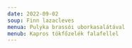 ```yaml
---
date: 2022-09-02
soup: Finn lazacleves
menua: Pulyka brassói uborkasalátával
menub: Kapros tökfőzelék falafellel
---
```

